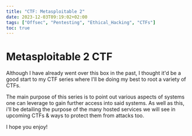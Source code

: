 ```yaml
---
title: "CTF: Metasploitable 2"
date: 2023-12-03T09:19:02+02:00
tags: ["Offsec", "Pentesting", "Ethical_Hacking", "CTFs"]
toc: true
---
```

# Metasploitable 2 CTF
Although I have already went over this box in the past, I thought it'd be a good start to my CTF series where I'll be doing my best to root a variety of CTFs. 

The main purpose of this series is to point out various aspects of systems one can leverage to gain further access into said systems. As well as this, i'll be detailing the purpose of the many hosted services we will see in upcoming CTFs & ways to protect them from attacks too.

I hope you enjoy!